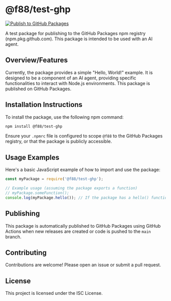 # @f88/test-ghp

[![Publish to GitHub Packages](https://github.com/F88/test-ghp/actions/workflows/npm-publish-github-packages.yml/badge.svg?branch=main)](https://github.com/F88/test-ghp/actions/workflows/npm-publish-github-packages.yml)

A test package for publishing to the GitHub Packages npm registry (npm.pkg.github.com). This package is intended to be used with an AI agent.

## Overview/Features

Currently, the package provides a simple "Hello, World!" example. It is designed to be a component of an AI agent, providing specific functionalities to interact with Node.js environments. This package is published on GitHub Packages.

## Installation Instructions

To install the package, use the following npm command:

```bash
npm install @f88/test-ghp
```
Ensure your `.npmrc` file is configured to scope `@f88` to the GitHub Packages registry, or that the package is publicly accessible.

## Usage Examples

Here's a basic JavaScript example of how to import and use the package:

```javascript
const myPackage = require('@f88/test-ghp');

// Example usage (assuming the package exports a function)
// myPackage.someFunction();
console.log(myPackage.hello()); // If the package has a hello() function
```

## Publishing

This package is automatically published to GitHub Packages using GitHub Actions when new releases are created or code is pushed to the `main` branch.

## Contributing

Contributions are welcome! Please open an issue or submit a pull request.

## License

This project is licensed under the ISC License.
